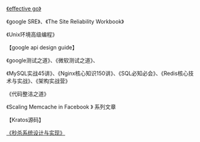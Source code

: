 [《effective go》](https://golang.org/doc/effective_go)

《google SRE》、《The Site Reliability Workbook》

《Unix环境高级编程》

【google api design guide】

《google测试之道》、《微软测试之道》、

《MySQL实战45讲》、《Nginx核心知识150讲》、《SQL必知必会》、《Redis核心技术与实战》、《架构实战营》

《代码整洁之道》

《Scaling Memcache in Facebook 》 系列文章

【Kratos源码】

[《秒杀系统设计与实现》](https://github.com/qiurunze123/miaosha)